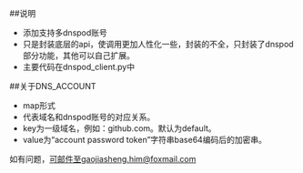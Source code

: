 ##说明
- 添加支持多dnspod账号
- 只是封装底层的api，使调用更加人性化一些，封装的不全，只封装了dnspod部分功能，其他可以自己扩展。
- 主要代码在dnspod_client.py中

##关于DNS_ACCOUNT
- map形式
- 代表域名和dnspod账号的对应关系。
- key为一级域名，例如：github.com。默认为default。
- value为“account password token”字符串base64编码后的加密串。


如有问题，可邮件至gaojiasheng.him@foxmail.com
